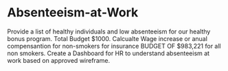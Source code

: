 # Absenteeism-at-Work
Provide a list of healthy individuals and low absenteeism for our healthy bonus program.
Total Budget $1000.
Calcualte Wage increase or anual compensantion for non-smokers for insurance BUDGET OF $983,221 for all non smokers.
Create a Dashboard for HR to understand absenteeism at work based on approved wireframe.

